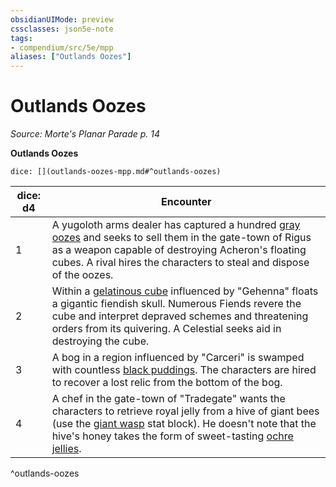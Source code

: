 ```yaml
---
obsidianUIMode: preview
cssclasses: json5e-note
tags:
- compendium/src/5e/mpp
aliases: ["Outlands Oozes"]
---
```

# Outlands Oozes
*Source: Morte's Planar Parade p. 14* 

**Outlands Oozes**

`dice: [](outlands-oozes-mpp.md#^outlands-oozes)`

| dice: d4 | Encounter |
|----------|-----------|
| 1 | A yugoloth arms dealer has captured a hundred [gray oozes](5E2014官方资源/bestiary/ooze/gray-ooze.md) and seeks to sell them in the gate-town of Rigus as a weapon capable of destroying Acheron's floating cubes. A rival hires the characters to steal and dispose of the oozes. |
| 2 | Within a [gelatinous cube](5E2014官方资源/bestiary/ooze/gelatinous-cube.md) influenced by "Gehenna" floats a gigantic fiendish skull. Numerous Fiends revere the cube and interpret depraved schemes and threatening orders from its quivering. A Celestial seeks aid in destroying the cube. |
| 3 | A bog in a region influenced by "Carceri" is swamped with countless [black puddings](5E2014官方资源/bestiary/ooze/black-pudding.md). The characters are hired to recover a lost relic from the bottom of the bog. |
| 4 | A chef in the gate-town of "Tradegate" wants the characters to retrieve royal jelly from a hive of giant bees (use the [giant wasp](5E2014官方资源/bestiary/beast/giant-wasp.md) stat block). He doesn't note that the hive's honey takes the form of sweet-tasting [ochre jellies](5E2014官方资源/bestiary/ooze/ochre-jelly.md). |
^outlands-oozes
